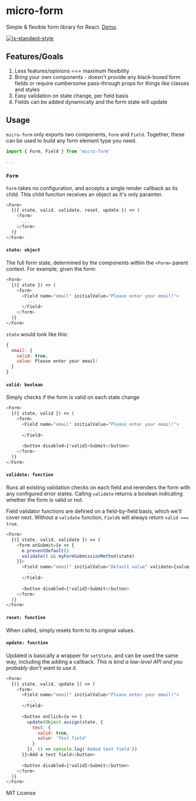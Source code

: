 # micro-form
Simple & flexible form library for React. [Demo](http://estrattonbailey.github.io/micro-form/).

[![js-standard-style](https://cdn.rawgit.com/feross/standard/master/badge.svg)](http://standardjs.com)

## Features/Goals
1. Less features/opinions === maximum flexibility
2. Bring your own components - doesn't provide any black-boxed form fields or require cumbersome pass-through props for things like classes and styles
3. Easy validation on state change, per field basis
4. Fields can be added dynamically and the form state will update

## Usage
`micro-form` only exports two components, `Form` and `Field`. Together, these can be used to build any form element type you need.

```javascript
import { Form, Field } from 'micro-form'

...
```

### `Form`
`Form` takes no configuration, and accepts a single render callback as its child. This child function receives an object as it's only paramter.
```javascript
<Form>
  {({ state, valid, validate, reset, update }) => (
    <form>
      ...
    </form>
  )}
</Form>
```

#### `state: object`
The full form state, determined by the components within the `<Form>` parent context. For example, given the form:
```javascript
<Form>
  {({ state }) => (
    <form>
      <Field name="email" initialValue="Please enter your email!">
        ...
      </Field>
    </form>
  )}
</Form>
```
`state` would look like this:
```javascript
{
  email: {
    valid: true,
    value: Please enter your email!
  }
}
```

#### `valid: boolean`
Simply checks if the form is valid on each state change
```javascript
<Form>
  {({ state, valid }) => (
    <form>
      <Field name="email" initialValue="Please enter your email!">
        ...
      </Field>
      
      <button disabled={!valid}>Submit</button>
    </form>
  )}
</Form>
```

#### `validate: function`
Runs all existing validation checks on each field and rerenders the form with any configured error states. Calling `validate` returns a boolean indicating whether the form is valid or not. 

Field validator functions are defined on a field-by-field basis, which we'll cover next. Without a `validate` function, `Field`s will always return `valid === true`.
```javascript
<Form>
  {({ state, valid, validate }) => (
    <form onSubmit={e => {
      e.preventDefault()
      validate() && myFormSubmissionMethod(state)
    }}>
      <Field name="email" initialValue="Default value" validate={value => value !== 'Default value'}>
        ...
      </Field>
      
      <button disabled={!valid}>Submit</button>
    </form>
  )}
</Form>
```

#### `reset: function`
When called, simply resets form to its original values.

#### `update: function`
Updated is basically a wrapper for `setState`, and can be used the same way, including the adding a callback. *This is kind a low-level API and you probably don't want to use it.*
```javascript
<Form>
  {({ state, valid, update }) => (
    <form>
      <Field name="email" initialValue="Please enter your email!">
        ...
      </Field>
      
      <button onClick={e => {
        update(Object.assign(state, {
          test: {
            valid: true,
            value: 'Test field'
          }
        }), () => console.log('Added test field'))
      }}>Add a test field</button>
      
      <button disabled={!valid}>Submit</button>
    </form>
  )}
</Form>
```

MIT License
